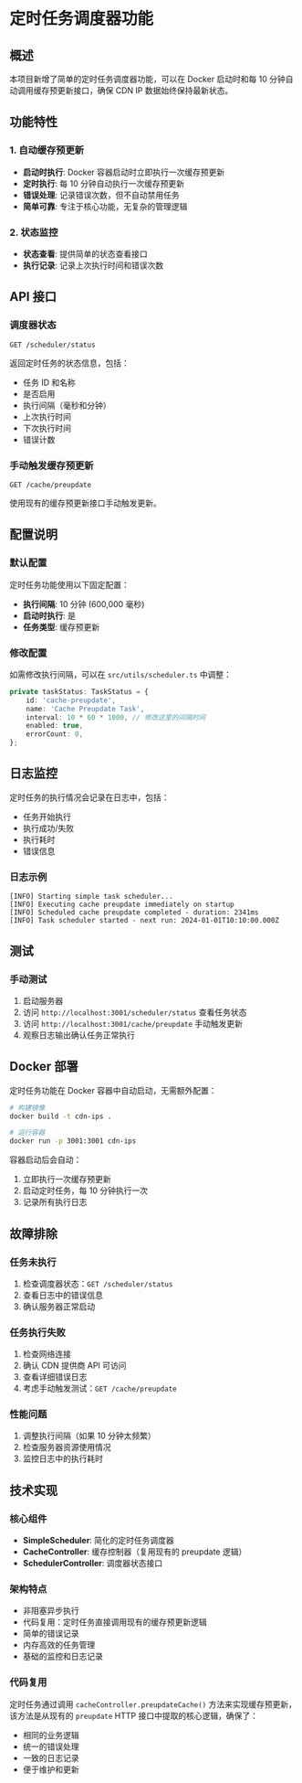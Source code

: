 # 定时任务调度器功能

## 概述

本项目新增了简单的定时任务调度器功能，可以在 Docker 启动时和每 10 分钟自动调用缓存预更新接口，确保 CDN IP 数据始终保持最新状态。

## 功能特性

### 1. 自动缓存预更新

- **启动时执行**: Docker 容器启动时立即执行一次缓存预更新
- **定时执行**: 每 10 分钟自动执行一次缓存预更新
- **错误处理**: 记录错误次数，但不自动禁用任务
- **简单可靠**: 专注于核心功能，无复杂的管理逻辑

### 2. 状态监控

- **状态查看**: 提供简单的状态查看接口
- **执行记录**: 记录上次执行时间和错误次数

## API 接口

### 调度器状态

```
GET /scheduler/status
```

返回定时任务的状态信息，包括：

- 任务 ID 和名称
- 是否启用
- 执行间隔（毫秒和分钟）
- 上次执行时间
- 下次执行时间
- 错误计数

### 手动触发缓存预更新

```
GET /cache/preupdate
```

使用现有的缓存预更新接口手动触发更新。

## 配置说明

### 默认配置

定时任务功能使用以下固定配置：

- **执行间隔**: 10 分钟 (600,000 毫秒)
- **启动时执行**: 是
- **任务类型**: 缓存预更新

### 修改配置

如需修改执行间隔，可以在 `src/utils/scheduler.ts` 中调整：

```typescript
private taskStatus: TaskStatus = {
    id: 'cache-preupdate',
    name: 'Cache Preupdate Task',
    interval: 10 * 60 * 1000, // 修改这里的间隔时间
    enabled: true,
    errorCount: 0,
};
```

## 日志监控

定时任务的执行情况会记录在日志中，包括：

- 任务开始执行
- 执行成功/失败
- 执行耗时
- 错误信息

### 日志示例

```
[INFO] Starting simple task scheduler...
[INFO] Executing cache preupdate immediately on startup
[INFO] Scheduled cache preupdate completed - duration: 2341ms
[INFO] Task scheduler started - next run: 2024-01-01T10:10:00.000Z
```

## 测试

### 手动测试

1. 启动服务器
2. 访问 `http://localhost:3001/scheduler/status` 查看任务状态
3. 访问 `http://localhost:3001/cache/preupdate` 手动触发更新
4. 观察日志输出确认任务正常执行

## Docker 部署

定时任务功能在 Docker 容器中自动启动，无需额外配置：

```bash
# 构建镜像
docker build -t cdn-ips .

# 运行容器
docker run -p 3001:3001 cdn-ips
```

容器启动后会自动：

1. 立即执行一次缓存预更新
2. 启动定时任务，每 10 分钟执行一次
3. 记录所有执行日志

## 故障排除

### 任务未执行

1. 检查调度器状态：`GET /scheduler/status`
2. 查看日志中的错误信息
3. 确认服务器正常启动

### 任务执行失败

1. 检查网络连接
2. 确认 CDN 提供商 API 可访问
3. 查看详细错误日志
4. 考虑手动触发测试：`GET /cache/preupdate`

### 性能问题

1. 调整执行间隔（如果 10 分钟太频繁）
2. 检查服务器资源使用情况
3. 监控日志中的执行耗时

## 技术实现

### 核心组件

- **SimpleScheduler**: 简化的定时任务调度器
- **CacheController**: 缓存控制器（复用现有的 preupdate 逻辑）
- **SchedulerController**: 调度器状态接口

### 架构特点

- 非阻塞异步执行
- 代码复用：定时任务直接调用现有的缓存预更新逻辑
- 简单的错误记录
- 内存高效的任务管理
- 基础的监控和日志记录

### 代码复用

定时任务通过调用 `cacheController.preupdateCache()` 方法来实现缓存预更新，该方法是从现有的 `preupdate` HTTP 接口中提取的核心逻辑，确保了：

- 相同的业务逻辑
- 统一的错误处理
- 一致的日志记录
- 便于维护和更新
